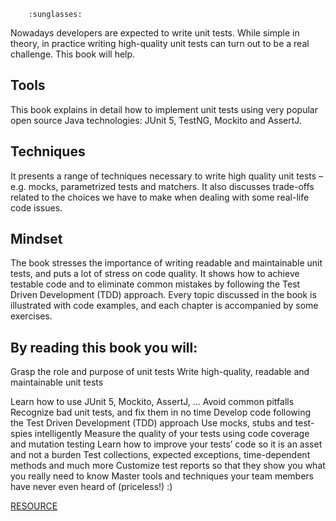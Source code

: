         :sunglasses:

Nowadays developers are expected to write unit tests. While simple in theory, in practice writing high-quality unit tests can turn out to be a real challenge. This book will help.

## Tools
This book explains in detail how to implement unit tests using very popular open source Java technologies: JUnit 5, TestNG, Mockito and AssertJ.

## Techniques
It presents a range of techniques necessary to write high quality unit tests – e.g. mocks, parametrized tests and matchers. It also discusses trade-offs related to the choices we have to make when dealing with some real-life code issues.


## Mindset
The book stresses the importance of writing readable and maintainable unit tests, and puts a lot of stress on code quality. It shows how to achieve testable code and to eliminate common mistakes by following the Test Driven Development (TDD) approach. Every topic discussed in the book is illustrated with code examples, and each chapter is accompanied by some exercises.


## By reading this book you will:

Grasp the role and purpose of unit tests
Write high-quality, readable and maintainable unit tests

Learn how to use JUnit 5, Mockito, AssertJ, ...
Avoid common pitfalls
Recognize bad unit tests, and fix them in no time
Develop code following the Test Driven Development (TDD) approach
Use mocks, stubs and test-spies intelligently
Measure the quality of your tests using code coverage and mutation testing
Learn how to improve your tests’ code so it is an asset and not a burden
Test collections, expected exceptions, time-dependent methods and much more
Customize test reports so that they show you what you really need to know
Master tools and techniques your team members have never even heard of (priceless!) :)


[RESOURCE](http://kaczanowscy.pl/books/practical_unit_testing_junit_testng_mockito.html)


